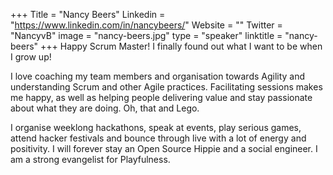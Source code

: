 +++
Title = "Nancy Beers"
Linkedin = "https://www.linkedin.com/in/nancybeers/"
Website = ""
Twitter = "NancyvB"
image = "nancy-beers.jpg"
type = "speaker"
linktitle = "nancy-beers"
+++
Happy Scrum Master!
I finally found out what I want to be when I grow up!

I love coaching my team members and organisation towards Agility and understanding Scrum and other Agile practices. Facilitating sessions makes me happy, as well as helping people delivering value and stay passionate about what they are doing. Oh, that and Lego.

I organise weeklong hackathons, speak at events, play serious games, attend hacker festivals and bounce through live with a lot of energy and positivity.
I will forever stay an Open Source Hippie and a social engineer.
I am a strong evangelist for Playfulness.

